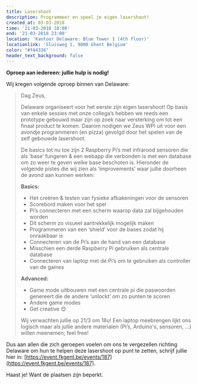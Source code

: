 ```yaml
---
title: Lasershoot
description: Programmeer en speel je eigen lasershoot!
created_at: 03-03-2018
time: '21-03-2018 18:00'
end: '21-03-2018 23:00'
location: 'Kantoor Delaware: Blue Tower 1 (4th floor)'
locationlink: 'Sluisweg 1, 9000 Ghent Belgium'
color: "#f44336"
header_text_background: false
---
```


**Oproep aan iedereen: jullie hulp is nodig!**

Wij kregen volgende oproep binnen van Delaware:

>  Dag Zeus,
>
>  Delaware organiseert voor het eerste zijn eigen lasershoot! Op basis van enkele sessies met onze collega’s hebben we reeds een prototype gebouwd maar zijn op zoek naar versterking om tot een finaal product te komen. Daarom nodigen we Zeus WPI uit voor een avondje programmeren (en pizza) gevolgd door het spelen van de zelf gebouwde lasershoot.
>
>  De basics tot nu toe zijn 2 Raspberry Pi’s met infrarood sensoren die als ‘base’ fungeren & een webapp die verbonden is met een database om zo weer te geven welke base beschoten is. Hieronder de volgende pistes die wij zien als ‘improvements’ waar jullie doorheen de avond aan kunnen werken:
>
>  **Basics:**
>
>  * Het creëren & testen van fysieke afbakeningen voor de sensoren
>  * Scorebord maken voor het spel
>  * Pi’s connecteren met een scherm waarop data zal bijgehouden worden
>  * Dit scherm zo visueel aantrekkelijk mogelijk maken
>  * Programmeren van een ‘shield’ voor de bases zodat hij onraakbaar is
>  * Connecteren van de Pi’s aan de hand van een database
>  * Misschien een derde Raspberry Pi gebruiken als centrale database
>  * Connecteren van laptop met de Pi’s om te gebruiken als controller van de games
>
>  **Advanced:**
>
>  - Game mode uitbouwen met een centrale pi die paswoorden genereert die de andere ‘unlockt’ om zo punten te scoren
>  - Andere game modes
>  - Get creative 😊
>
>  Wij verwachten jullie op 21/3 om 18u! Een laptop meebrengen lijkt ons logisch maar als jullie andere materialen (Pi’s, Arduino's, sensoren, …) willen meenemen; feel free!

Dus aan allen die zich geroepen voelen om ons te vergezellen richting Delaware om hun te helpen deze lasershoot op punt te zetten, schrijf jullie hier in: [https://event.fkgent.be/events/187](https://event.fkgent.be/events/187).

Haast je! Want de plaatsen zijn beperkt.

